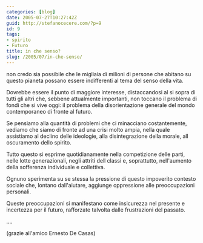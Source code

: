 ```yaml
---
categories: [blog]
date: 2005-07-27T10:27:42Z
guid: http://stefanocecere.com/?p=9
id: 9
tags:
- spirito
- Futuro
title: in che senso?
slug: /2005/07/in-che-senso/
---
```


non credo sia possibile che le migliaia di milioni di persone che abitano su questo pianeta possano essere indifferenti al tema del senso della vita.
  
Dovrebbe essere il punto di maggiore interesse, distaccandosi al si sopra di tutti gli altri che, sebbene attualmente importanti, non toccano il problema di fondi che si vive oggi: il problema della disorientazione generale del mondo contemporaneo di fronte al futuro.

Se pensiamo alla quantità di problemi che ci minacciano costantemente, vediamo che siamo di fronte ad una crisi molto ampia, nella quale assistiamo al declino delle ideologie, alla disintegrazione della morale, all oscuramento dello spirito.

Tutto questo si esprime quotidianamente nella competizione delle parti, nelle lotte generazionali, negli attriti dell classi e, soprattutto, nell'aumento della sofferenza individuale e collettiva.

Ognuno sperimenta su se stessa la pressione di questo impoverito contesto sociale che, lontano dall'aiutare, aggiunge oppressione alle preoccupazioni personali.

Queste preoccupazioni si manifestano come insicurezza nel presente e incertezza per il futuro, rafforzate talvolta dalle frustrazioni del passato.

….

(grazie all'amico Ernesto De Casas)